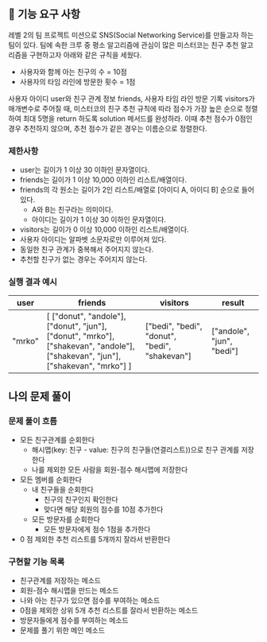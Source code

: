 ## 🚀 기능 요구 사항

레벨 2의 팀 프로젝트 미션으로 SNS(Social Networking Service)를 만들고자 하는 팀이 있다. 팀에 속한 크루 중 평소 알고리즘에 관심이 많은 미스터코는 친구 추천 알고리즘을 구현하고자 아래와 같은 규칙을 세웠다.

- 사용자와 함께 아는 친구의 수 = 10점 
- 사용자의 타임 라인에 방문한 횟수 = 1점

사용자 아이디 user와 친구 관계 정보 friends, 사용자 타임 라인 방문 기록 visitors가 매개변수로 주어질 때, 미스터코의 친구 추천 규칙에 따라 점수가 가장 높은 순으로 정렬하여 최대 5명을 return 하도록 solution 메서드를 완성하라. 이때 추천 점수가 0점인 경우 추천하지 않으며, 추천 점수가 같은 경우는 이름순으로 정렬한다.

### 제한사항

- user는 길이가 1 이상 30 이하인 문자열이다.
- friends는 길이가 1 이상 10,000 이하인 리스트/배열이다.
- friends의 각 원소는 길이가 2인 리스트/배열로 [아이디 A, 아이디 B] 순으로 들어있다.
  - A와 B는 친구라는 의미이다.
  - 아이디는 길이가 1 이상 30 이하인 문자열이다.
- visitors는 길이가 0 이상 10,000 이하인 리스트/배열이다.
- 사용자 아이디는 알파벳 소문자로만 이루어져 있다.
- 동일한 친구 관계가 중복해서 주어지지 않는다.
- 추천할 친구가 없는 경우는 주어지지 않는다.

### 실행 결과 예시

| user | friends | visitors | result |
| --- | --- | --- | --- |
| "mrko" | [ ["donut", "andole"], ["donut", "jun"], ["donut", "mrko"], ["shakevan", "andole"], ["shakevan", "jun"], ["shakevan", "mrko"] ] | ["bedi", "bedi", "donut", "bedi", "shakevan"] | ["andole", "jun", "bedi"] |


## 나의 문제 풀이
### 문제 풀이 흐름
- 모든 친구관계를 순회한다
  - 해시맵(key: 친구 - value: 친구의 친구들(연결리스트))으로 친구 관계를 저장한다
  - 나를 제외한 모든 사람을 회원-점수 해시맵에 저장한다
- 모든 멤버를 순회한다
  - 내 친구들을 순회한다
    - 친구의 친구인지 확인한다
    - 맞다면 해당 회원의 점수를 10점 추가한다
  - 모든 방문자를 순회한다
    - 모든 방문자에게 점수 1점을 추가한다
- 0 점 제외한 추천 리스트를 5개까지 잘라서 반환한다

### 구현할 기능 목록
- 친구관계를 저장하는 메소드
- 회원-점수 해시맵을 만드는 메소드
- 나와 아는 친구가 있으면 점수를 부여하는 메소드
- 0점을 제외한 상위 5개 추천 리스트를 잘라서 반환하는 메소드
- 방문자들에게 점수를 부여하는 메소드
- 문제를 풀기 위한 메인 메소드